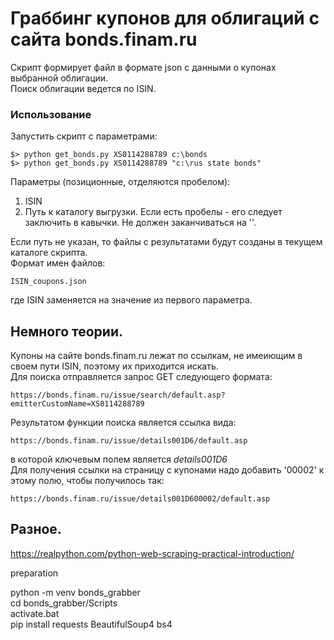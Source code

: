 # Граббинг купонов для облигаций с сайта bonds.finam.ru

Скрипт формирует файл в формате json с данными о купонах выбранной облигации.  
Поиск облигации ведется по ISIN.  

### Использование

Запустить скрипт с параметрами:  
```
$> python get_bonds.py XS0114288789 c:\bonds
$> python get_bonds.py XS0114288789 "c:\rus state bonds"
```
Параметры (позиционные, отделяются пробелом):  
1. ISIN  
2. Путь к каталогу выгрузки. Если есть пробелы - его следует заключить в кавычки. Не должен заканчиваться на '\'.  

Если путь не указан, то файлы с результатами будут созданы в текущем каталоге скрипта.  
Формат имен файлов:  
```
ISIN_coupons.json
```
где ISIN заменяется на значение из первого параметра.  

## Немного теории.

Купоны на сайте bonds.finam.ru лежат по ссылкам, не имеиющим в своем пути ISIN, поэтому их приходится искать.  
Для поиска отправляется запрос GET следующего формата:  
```
https://bonds.finam.ru/issue/search/default.asp?emitterCustomName=XS0114288789
```
Результатом функции поиска является ссылка вида:  
```
https://bonds.finam.ru/issue/details001D6/default.asp
```
в которой ключевым  полем является _details001D6_   
Для получения ссылки на страницу с купонами надо добавить '00002' к этому полю, чтобы получилось так:  
```
https://bonds.finam.ru/issue/details001D600002/default.asp
```

## Разное.

https://realpython.com/python-web-scraping-practical-introduction/

preparation

python -m venv bonds_grabber    
cd bonds_grabber/Scripts  
activate.bat  
pip install requests BeautifulSoup4 bs4  
